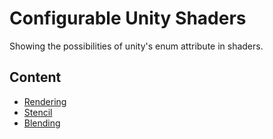 # Configurable Unity Shaders

Showing the possibilities of unity's enum attribute in shaders.

## Content
* [Rendering](./wiki/Rendering)
* [Stencil](./wiki/Stencil)
* [Blending](./wiki/Blending)
